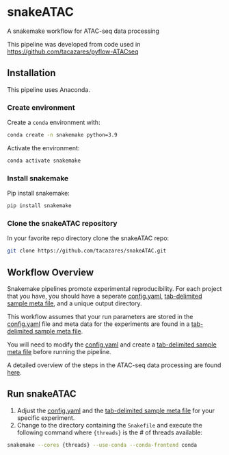 # snakeATAC

A snakemake workflow for ATAC-seq data processing

This pipeline was developed from code used in https://github.com/tacazares/pyflow-ATACseq

## Installation

This pipeline uses Anaconda.

### Create environment

Create a `conda` environment with:

```bash
conda create -n snakemake python=3.9
```

Activate the environment:

```bash
conda activate snakemake
```

### Install snakemake

Pip install snakemake:

```bash
pip install snakemake
```

### Clone the snakeATAC repository

In your favorite repo directory clone the snakeATAC repo:

```bash
git clone https://github.com/tacazares/snakeATAC.git
```

## Workflow Overview

Snakemake pipelines promote experimental reproducibility. For each project that you have, you should have a seperate [config.yaml](docs/config_yaml.md), [tab-delimited sample meta file](docs/meta_file.md), and a unique output directory.

This workflow assumes that your run parameters are stored in the [config.yaml](docs/config_yaml.md) file and meta data for the experiments are found in a [tab-delimited sample meta file](docs/meta_file.md).

You will need to modify the [config.yaml](docs/config_yaml.md) and create a [tab-delimited sample meta file](docs/meta_file.md) before running the pipeline.

A detailed overview of the steps in the ATAC-seq data processing are found [here](docs/ATAC_processing.md).
## Run snakeATAC

1) Adjust the [config.yaml](docs/config_yaml.md) and the [tab-delimited sample meta file](docs/meta_file.md) for your specific experiment.
2) Change to the directory containing the `Snakefile` and execute the following command where `{threads}` is the # of threads available:

```bash
snakemake --cores {threads} --use-conda --conda-frontend conda
```

